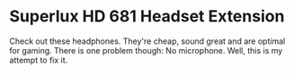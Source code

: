 # Superlux HD 681 Headset Extension

Check out these headphones. They're cheap, sound great and are optimal for gaming. There
is one problem though: No microphone. Well, this is my attempt to fix it.
